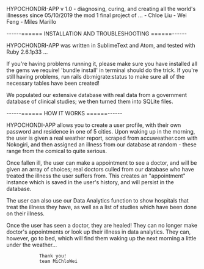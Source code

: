 HYPOCHONDRI-APP v 1.0 - diagnosing, curing, and creating all the world's illnesses since 05/10/2019
the mod 1 final project of ...
	- Chloe Liu
	- Wei Feng
	- Miles Marillo


------======	INSTALLATION AND TROUBLESHOOTING	======------

HYPOCHONDRI-APP was written in SublimeText and Atom, and tested with Ruby 2.6.1p33 ...

If you're having problems running it, please make sure you have installed all the gems we require! 'bundle install' in terminal should do the trick. If you're still having problems, run rails db:migrate:status to make sure all of the necessary tables have been created!

We populated our extensive database with real data from a government database of clinical studies; we then turned them into SQLite files.

------======	HOW IT WORKS	======------


HYPOCHONDI-APP allows you to create a user profile, with their own password and residence in one of 5 cities. Upon waking up in the morning, the user is given a real weather report, scraped from accuweather.com with Nokogiri, and then assigned an illness from our database at random - these range from the comical to quite serious. 

Once fallen ill, the user can make a appointment to see a doctor, and will be given an array of choices; real doctors culled from our database who have treated the illness the user suffers from. This creates an "appointment" instance which is saved in the user's history, and will persist in the database.

The user can also use our Data Analytics function to show hospitals that treat the illness they have, as well as a list of studies which have been done on their illness.

Once the user has seen a doctor, they are healed! They can no longer make doctor's appointments or look up their illness in data analytics. They can, however, go to bed, which will find them waking up the next morning a little under the weather...

				Thank you!
				team MiChloWei
